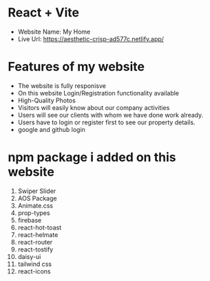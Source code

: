 # React + Vite
+ Website Name: My Home
+ Live Url: https://aesthetic-crisp-ad577c.netlify.app/

# Features of my website
+ The website is fully responisve
+ On this website Login/Registration functionality available
+ High-Quality Photos
+ Visitors will easily know about our company activities
+ Users will see our clients with whom we have done work already.
+ Users have to login or register first to see our property details.
+ google and github login

# npm package i added on this website
1. Swiper Slider
2. AOS Package
3. Animate.css
4. prop-types
5. firebase
6. react-hot-toast
7. react-helmate
8. react-router
9. react-tostify
10. daisy-ui
11. tailwind css
12. react-icons
